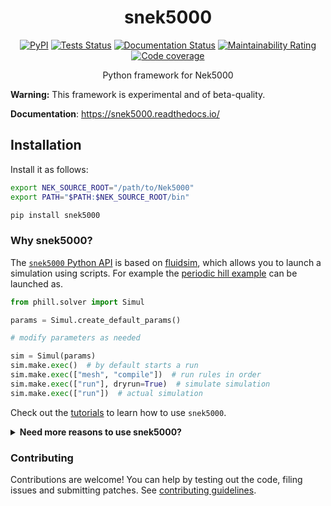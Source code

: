 <div align="center">
<h1>snek5000</h1>

[![PyPI](https://img.shields.io/pypi/v/snek5000)](https://pypi.org/project/snek5000/)
[![Tests Status](https://github.com/exabl/snek5000/workflows/Tests/badge.svg)](https://github.com/exabl/snek5000/actions?workflow=Tests)
[![Documentation Status](https://readthedocs.org/projects/snek5000/badge/?version=latest)](https://snek5000.readthedocs.io/en/latest/?badge=latest)
[![Maintainability Rating](https://sonarcloud.io/api/project_badges/measure?project=exabl_snek5000&metric=sqale_rating)](https://sonarcloud.io/dashboard?id=exabl_snek5000)
[![Code coverage](https://codecov.io/gh/exabl/snek5000/branch/master/graph/badge.svg?token=WzGnN0dfbw)](https://codecov.io/gh/exabl/snek5000)

Python framework for Nek5000
</div>

**Warning:** This framework is experimental and of beta-quality.

**Documentation**: https://snek5000.readthedocs.io/

## Installation

Install it as follows:

```sh
export NEK_SOURCE_ROOT="/path/to/Nek5000"
export PATH="$PATH:$NEK_SOURCE_ROOT/bin"

pip install snek5000
```

### Why snek5000?

The [`snek5000` Python
API](https://snek5000.readthedocs.io/en/latest/_generated/snek5000.html) is based on
[fluidsim](https://fluidsim.readthedocs.io), which allows you to launch a
simulation using scripts. For example the [periodic hill
example](https://github.com/exabl/snek5000-phill) can be launched as.

```python
from phill.solver import Simul

params = Simul.create_default_params()

# modify parameters as needed

sim = Simul(params)
sim.make.exec()  # by default starts a run
sim.make.exec(["mesh", "compile"])  # run rules in order
sim.make.exec(["run"], dryrun=True)  # simulate simulation
sim.make.exec(["run"])  # actual simulation
```

Check out the
[tutorials](https://snek5000.readthedocs.io/en/latest/tutorials.html) to learn
how to use `snek5000`.

<details>
<summary>
<b>
Need more reasons to use snek5000?
</b>
</summary>

#### Advantages

- Saves you from the trouble in setting up multiple source files (`.box`, `.par`, `SIZE`)
- Checks for consistency of parameters
- Out of source builds and runs, which can be inspected or executed using the conventional
  `makenek` for debugging
- Avoid typos and human errors
- Better than bash scripting like:
  ```sh
  # Build case
  cd src/phill/
  CASE="phill"
  echo "$CASE.box" | genbox
  mv -f box.re2 phill.re2
  echo "$CASE\n0.01" | genmap
  FFLAGS="-mcmodel=medium -march=native" CFLAGS="-mcmodel=medium -march=native" makenek
  cd -

  # Run case
  cd src/phill/
  nekmpi $CASE <nb_procs> # foreground
  nekbmpi $CASE <nb_procs> # background
  cd -


  # Clean
  makenek clean

  ```
- Use of [Snakemake](https://snakemake.readthedocs.io/en/stable/) which
  is similar to GNU Make, but allows one to blend bash and python scripting and
  uses simple YAML files for managing custom configurations of compilers and flags
  for different computers.


#### Disadvantages

- In development
- Requires some basic knowledge of Python to use (*not really a big issue, to
  be honest*).
- Modification of the API requires learning how
  [Snakemake](https://snakemake.readthedocs.io/en/stable/) functions and [how
  to write Jinja
  templates](https://jinja.palletsprojects.com/en/2.11.x/templates/) (which are
  not so hard, btw)

</details>

### Contributing

Contributions are welcome! You can help by testing out the code, filing issues
and submitting patches. See [contributing guidelines](CONTRIBUTING.md).
